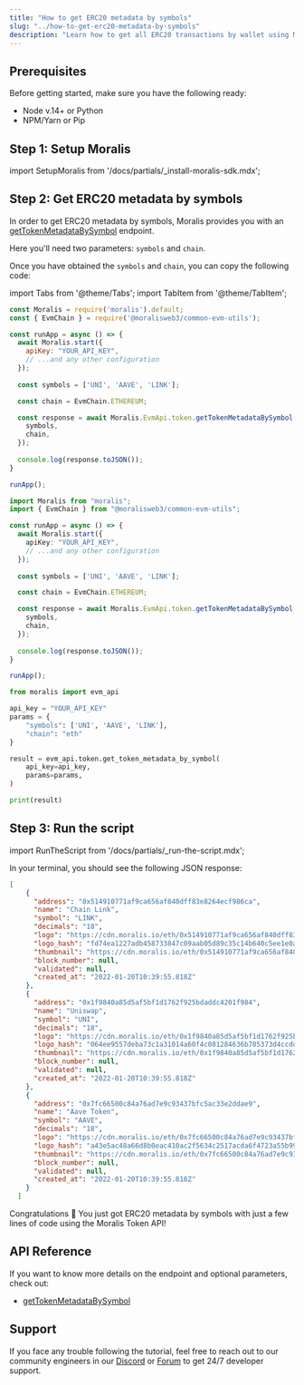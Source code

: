 ```yaml
---
title: "How to get ERC20 metadata by symbols"
slug: "../how-to-get-erc20-metadata-by-symbols"
description: "Learn how to get all ERC20 transactions by wallet using Moralis Token API."
---
```

## Prerequisites

Before getting started, make sure you have the following ready:

- Node v.14+ or Python
- NPM/Yarn or Pip

## Step 1: Setup Moralis

import SetupMoralis from '/docs/partials/_install-moralis-sdk.mdx';

<SetupMoralis node="moralis @moralisweb3/common-evm-utils" python="moralis" />

## Step 2: Get ERC20 metadata by symbols

In order to get ERC20 metadata by symbols, Moralis provides you with an [getTokenMetadataBySymbol](/web3-data-api/reference/get-token-metadata-bysymbol) endpoint.

Here you'll need two parameters: `symbols` and `chain`.

Once you have obtained the `symbols` and `chain`, you can copy the following code:

import Tabs from '@theme/Tabs';
import TabItem from '@theme/TabItem';

<Tabs groupId="programming-language">
  <TabItem value="javascript" label="index.js (JavaScript)" default>

```javascript index.js
const Moralis = require('moralis').default;
const { EvmChain } = require('@moralisweb3/common-evm-utils');

const runApp = async () => {
  await Moralis.start({
    apiKey: "YOUR_API_KEY",
    // ...and any other configuration
  });
  
  const symbols = ['UNI', 'AAVE', 'LINK'];

  const chain = EvmChain.ETHEREUM;

  const response = await Moralis.EvmApi.token.getTokenMetadataBySymbol({
    symbols,
    chain,
  });
  
  console.log(response.toJSON());
}

runApp();
```

</TabItem>
<TabItem value="typescript" label="index.ts (TypeScript)">

```typescript index.ts
import Moralis from "moralis";
import { EvmChain } from "@moralisweb3/common-evm-utils";

const runApp = async () => {
  await Moralis.start({
    apiKey: "YOUR_API_KEY",
    // ...and any other configuration
  });
  
  const symbols = ['UNI', 'AAVE', 'LINK'];

  const chain = EvmChain.ETHEREUM;

  const response = await Moralis.EvmApi.token.getTokenMetadataBySymbol({
    symbols,
    chain,
  });
  
  console.log(response.toJSON());
}

runApp();
```

</TabItem>
<TabItem value="python" label="index.py (Python)">

```python index.py
from moralis import evm_api

api_key = "YOUR_API_KEY"
params = {
    "symbols": ['UNI', 'AAVE', 'LINK'], 
    "chain": "eth"
}

result = evm_api.token.get_token_metadata_by_symbol(
    api_key=api_key,
    params=params,
)

print(result)
```

</TabItem>
</Tabs>



## Step 3: Run the script

import RunTheScript from '/docs/partials/_run-the-script.mdx';

<RunTheScript />

In your terminal, you should see the following JSON response:

```json
[
    {
      "address": "0x514910771af9ca656af840dff83e8264ecf986ca",
      "name": "Chain Link",
      "symbol": "LINK",
      "decimals": "18",
      "logo": "https://cdn.moralis.io/eth/0x514910771af9ca656af840dff83e8264ecf986ca.png",
      "logo_hash": "fd74ea1227adb458733847c09aab05d89c35c14b640c5ee1e0a8bffa79193eb4",
      "thumbnail": "https://cdn.moralis.io/eth/0x514910771af9ca656af840dff83e8264ecf986ca_thumb.png",
      "block_number": null,
      "validated": null,
      "created_at": "2022-01-20T10:39:55.818Z"
    },
    {
      "address": "0x1f9840a85d5af5bf1d1762f925bdaddc4201f984",
      "name": "Uniswap",
      "symbol": "UNI",
      "decimals": "18",
      "logo": "https://cdn.moralis.io/eth/0x1f9840a85d5af5bf1d1762f925bdaddc4201f984.png",
      "logo_hash": "064ee9557deba73c1a31014a60f4c081284636b785373d4ccdd1b3440df11f43",
      "thumbnail": "https://cdn.moralis.io/eth/0x1f9840a85d5af5bf1d1762f925bdaddc4201f984_thumb.png",
      "block_number": null,
      "validated": null,
      "created_at": "2022-01-20T10:39:55.818Z"
    },
    {
      "address": "0x7fc66500c84a76ad7e9c93437bfc5ac33e2ddae9",
      "name": "Aave Token",
      "symbol": "AAVE",
      "decimals": "18",
      "logo": "https://cdn.moralis.io/eth/0x7fc66500c84a76ad7e9c93437bfc5ac33e2ddae9.png",
      "logo_hash": "a43e5ac48a66d8b0eac410ac2f5634c2517acda6f4723a55b99e3c5906132a1b",
      "thumbnail": "https://cdn.moralis.io/eth/0x7fc66500c84a76ad7e9c93437bfc5ac33e2ddae9_thumb.png",
      "block_number": null,
      "validated": null,
      "created_at": "2022-01-20T10:39:55.818Z"
    }
  ]
```

Congratulations 🥳 You just got ERC20 metadata by symbols with just a few lines of code using the Moralis Token API!

## API Reference

If you want to know more details on the endpoint and optional parameters, check out:

- [getTokenMetadataBySymbol](/web3-data-api/reference/get-token-metadata-bysymbol)

## Support

If you face any trouble following the tutorial, feel free to reach out to our community engineers in our [Discord](https://moralis.io/discord) or [Forum](https://forum.moralis.io) to get 24/7 developer support.